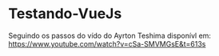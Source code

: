# Testando-VueJs

Seguindo os passos do vído do Ayrton Teshima disponívl em: https://www.youtube.com/watch?v=cSa-SMVMGsE&t=613s 
